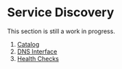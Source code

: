# Service Discovery

This section is still a work in progress.

1. [Catalog](./catalog.md)
1. [DNS Interface](./dns.md)
1. [Health Checks](./health-checks.md)
